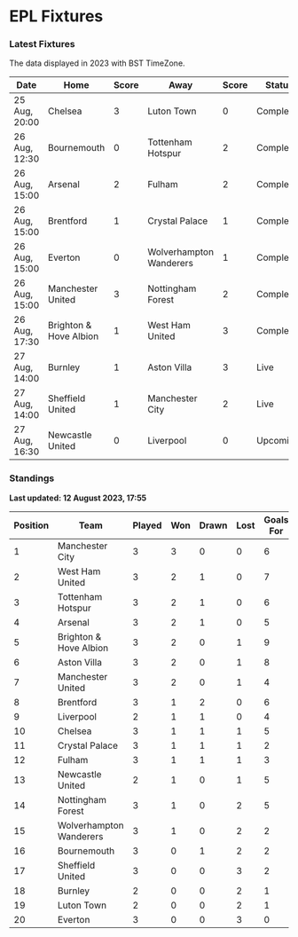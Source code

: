 # EPL Fixtures

### Latest Fixtures

The data displayed in 2023 with BST TimeZone.

<!-- START_TABLE -->
| Date | Home | Score | Away | Score | Status |
|-------------|--------|--------------|--------|--------------|--------|
| 25 Aug, 20:00 | Chelsea | 3 | Luton Town | 0 | Completed |
| 26 Aug, 12:30 | Bournemouth | 0 | Tottenham Hotspur | 2 | Completed |
| 26 Aug, 15:00 | Arsenal | 2 | Fulham | 2 | Completed |
| 26 Aug, 15:00 | Brentford | 1 | Crystal Palace | 1 | Completed |
| 26 Aug, 15:00 | Everton | 0 | Wolverhampton Wanderers | 1 | Completed |
| 26 Aug, 15:00 | Manchester United | 3 | Nottingham Forest | 2 | Completed |
| 26 Aug, 17:30 | Brighton & Hove Albion | 1 | West Ham United | 3 | Completed |
| 27 Aug, 14:00 | Burnley | 1 | Aston Villa | 3 | Live |
| 27 Aug, 14:00 | Sheffield United | 1 | Manchester City | 2 | Live |
| 27 Aug, 16:30 | Newcastle United | 0 | Liverpool | 0 | Upcoming |
<!-- END_TABLE -->

### Standings

**Last updated: 12 August 2023, 17:55**

<!-- START_STANDINGS -->
| Position | Team | Played | Won | Drawn | Lost | Goals For | Goals Against | Goal Difference | Points |
|----------|------|--------|-----|-------|------|-----------|---------------|-----------------|--------|
| 1 | Manchester City | 3 | 3 | 0 | 0 | 6 | 1 | 5 | 9 |
| 2 | West Ham United | 3 | 2 | 1 | 0 | 7 | 3 | 4 | 7 |
| 3 | Tottenham Hotspur | 3 | 2 | 1 | 0 | 6 | 2 | 4 | 7 |
| 4 | Arsenal | 3 | 2 | 1 | 0 | 5 | 3 | 2 | 7 |
| 5 | Brighton & Hove Albion | 3 | 2 | 0 | 1 | 9 | 5 | 4 | 6 |
| 6 | Aston Villa | 3 | 2 | 0 | 1 | 8 | 6 | 2 | 6 |
| 7 | Manchester United | 3 | 2 | 0 | 1 | 4 | 4 | 0 | 6 |
| 8 | Brentford | 3 | 1 | 2 | 0 | 6 | 3 | 3 | 5 |
| 9 | Liverpool | 2 | 1 | 1 | 0 | 4 | 2 | 2 | 4 |
| 10 | Chelsea | 3 | 1 | 1 | 1 | 5 | 4 | 1 | 4 |
| 11 | Crystal Palace | 3 | 1 | 1 | 1 | 2 | 2 | 0 | 4 |
| 12 | Fulham | 3 | 1 | 1 | 1 | 3 | 5 | -2 | 4 |
| 13 | Newcastle United | 2 | 1 | 0 | 1 | 5 | 2 | 3 | 3 |
| 14 | Nottingham Forest | 3 | 1 | 0 | 2 | 5 | 6 | -1 | 3 |
| 15 | Wolverhampton Wanderers | 3 | 1 | 0 | 2 | 2 | 5 | -3 | 3 |
| 16 | Bournemouth | 3 | 0 | 1 | 2 | 2 | 6 | -4 | 1 |
| 17 | Sheffield United | 3 | 0 | 0 | 3 | 2 | 5 | -3 | 0 |
| 18 | Burnley | 2 | 0 | 0 | 2 | 1 | 6 | -5 | 0 |
| 19 | Luton Town | 2 | 0 | 0 | 2 | 1 | 7 | -6 | 0 |
| 20 | Everton | 3 | 0 | 0 | 3 | 0 | 6 | -6 | 0 |
<!-- END_STANDINGS -->
